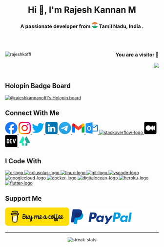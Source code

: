 <h1 align="center"> Hi 👋, I'm Rajesh Kannan M </h1>
<h3 align="center"> A passionate developer from <img src="./images/png/india.png" width="20" /> <b> Tamil Nadu, India </b>. </h3>

<br></br>

<div align="left"> <a href="https://twitter.com/rajeshkoffl" target="blank">
  <img align="left" src="https://img.shields.io/twitter/follow/rajeshkoffl?logo=twitter&style=for-the-badge" alt="rajeshkoffl"/> </a>
  <a> <h3 align="right"> You are a visitor 👀 </h3>
    <img align="right" src="https://profile-counter.glitch.me/r/count.svg?"/> </a>
</div>

<br> </br>

## Holopin Badge Board
[![@rajeshkannanoffl's Holopin board](https://holopin.me/rajeshkannanoffl)](https://holopin.io/@rajeshkannanoffl)

## Connect With Me
<div align="left">
  <a href="https://facebook.com/rajeshkannanoffl" target="_blank"> <img src="./images/png/facebook.png" width="40" height="40" alt="facebook-logo"/> </a>
  <a href="https://instagram.com/rajeshkannanoffl" target="_blank"> <img src="./images/png/instagram.png" width="40" height="40" alt="instagram-logo"/> </a>
  <a href="https://twitter.com/rajeshkoffl" target="_blank"> <img src="./images/png/twitter.png" width="40" height="40" alt="twitter-logo"/> </a>
  <a href="https://linkedin.com/in/rajeshkannanoffl" target="_blank"> <img src="./images/png/linkedin.png" width="40" height="40" alt="linkedin-logo"/> </a>
  <a href="https://telegram.dog/rajeshkannanoffl" target="_blank"> <img src="./images/png/telegram.png" width="40" height="40" alt="telegram-logo"/> </a>
  <a href="mailto:rajeshkannan.offl@gmail.com" target="_blank"> <img src="./images/png/gmail.png" width="40" height="40" alt="gmail-logo"/> </a>
  <a href="mailto:rajeshkannanoffl@outlook.com" target="_blank"> <img src="./images/png/outlook.png" width="40" height="40" alt="microsoft-outlook-logo"/> </a>
  <a href="https://stackoverflow.com/users/19619643" target="_blank"> <img src="./images/png/stackoverflow.png" width="40" height="40" alt="stackoverflow-logo"/> </a>
  <a href="https://medium.com/@rajeshkannanoffl" target="_blank"> <img src="./images/png/medium.png" width="40" height="40" alt="medium-logo"/> </a>
  <a href="https://dev.to/rajeshkannanoffl" target="_blank"> <img src="./images/png/dev.png" width="40" height="40" alt="devto-logo"/> </a>
  <a href="https://linktr.ee/rajeshkannanoffl" target="_blank"> <img src="./images/png/linktree.png" width="40" height="40" alt="linktree-logo"/> </a>
</div>

## I Code With
<div align="left">
  <a href="https://www.cprogramming.com/" target="_blank">
    <img src="https://cdn.jsdelivr.net/gh/devicons/devicon/icons/c/c-original.svg" height="40" width="52" alt="c-logo"/> </a>
  <a href="https://cplusplus.com" target="_blank">
    <img src="https://cdn.jsdelivr.net/gh/devicons/devicon/icons/cplusplus/cplusplus-original.svg" height="40" width="52" alt="cplusplus-logo"/> </a>
  <a href="https://kernel.org/" target="_blank">
    <img src="https://cdn.jsdelivr.net/gh/devicons/devicon/icons/linux/linux-original.svg" height="40" width="52" alt="linux-logo"/> </a>
  <a href="https://git-scm.com/" target="_blank">
    <img src="https://cdn.jsdelivr.net/gh/devicons/devicon/icons/git/git-original.svg" height="40" width="52" alt="git-logo"/> </a>
  <a href="https://code.visualstudio.com/" target="_blank">
    <img src="https://cdn.jsdelivr.net/gh/devicons/devicon/icons/vscode/vscode-original.svg" height="40" width="52" alt="vscode-logo"/> </a>
  <a href="https://cloud.google.com/" target="_blank">
    <img src="https://cdn.jsdelivr.net/gh/devicons/devicon/icons/googlecloud/googlecloud-original.svg" height="40" width="52" alt="googlecloud-logo"/> </a>
  <a href="https://www.docker.com/" target="_blank">
    <img src="https://cdn.jsdelivr.net/gh/devicons/devicon/icons/docker/docker-original.svg" height="40" width="52" alt="docker-logo"/> </a>
  <a href="https://www.digitalocean.com/" target="_blank">
    <img src="https://cdn.jsdelivr.net/gh/devicons/devicon/icons/digitalocean/digitalocean-original.svg" height="40" width="52" alt="digitalocean-logo"/> </a>
  <a href="https://heroku.com" target="_blank">
    <img src="https://cdn.jsdelivr.net/gh/devicons/devicon/icons/heroku/heroku-original.svg" height="40" width="52" alt="heroku-logo"/> </a>
  <a href="https://flutter.dev/" target="_blank">
    <img src="https://cdn.jsdelivr.net/gh/devicons/devicon/icons/flutter/flutter-original.svg" height="40" width="52" alt="flutter-logo"/> </a>
</div>

## Support Me
<div align="left">
  <a href="https://www.buymeacoffee.com/rajeshkannanm"> <img align="left" src="./images/png/buy-me-a-coffee.png" height="60" width="210" alt="buymeacofee-logo"/> </a>
  <a href="https://www.paypal.me/rajeshkannanoffl"> <img align="left" src="./images/png/paypal.png" height="60" width="210" alt="paypal-logo"/> </a>
</div>

<br> </br> <br> </br>

<hr> </hr> <div align="center"> <img src="https://github-readme-streak-stats.herokuapp.com/?user=rajeshkannanoffl&" alt="streak-stats"/> </div>
